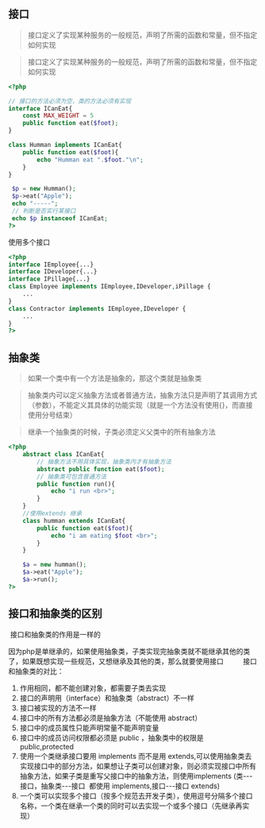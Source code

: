 ## 接口

> 接口定义了实现某种服务的一般规范，声明了所需的函数和常量，但不指定如何实现

> 接口定义了实现某种服务的一般规范，声明了所需的函数和常量，但不指定如何实现

```php
<?php

// 接口的方法必须为空，类的方法必须有实现
interface ICanEat{
    const MAX_WEIGHT = 5
    public function eat($foot);
}

class Humman implements ICanEat{
    public function eat($foot){
        echo "Humman eat ".$foot."\n";
    }
}

 $p = new Humman();
 $p->eat("Apple");
 echo "-----";
 // 判断是否实行某接口
 echo $p instanceof ICanEat;
?>
```
使用多个接口
```php
<?php
interface IEmployee{...}
interface IDeveloper{...}
interface IPillage{...}
class Employee implements IEmployee,IDeveloper,iPillage {
	...
}
class Contractor implements IEmployee,IDeveloper {
	...
}
?>
```

## 抽象类

> 如果一个类中有一个方法是抽象的，那这个类就是抽象类

> 抽象类内可以定义抽象方法或者普通方法，抽象方法只是声明了其调用方式（参数），不能定义其具体的功能实现（就是一个方法没有使用{}，而直接使用分号结束）

> 继承一个抽象类的时候，子类必须定义父类中的所有抽象方法

```php
<?php
    abstract class ICanEat{
        // 抽象方法不用具体实现，抽象类内才有抽象方法
        abstract public function eat($foot);
        // 抽象类可包含普通方法
        public function run(){
            echo "i run <br>";
        }
    }
    //使用extends 继承
    class humman extends ICanEat{
        public function eat($foot){
            echo "i am eating $foot <br>";
        }
    }

    $a = new humman();
    $a->eat("Apple");
    $a->run();
?>
```

## 接口和抽象类的区别

 接口和抽象类的作用是一样的

因为php是单继承的，如果使用抽象类，子类实现完抽象类就不能继承其他的类了，如果既想实现一些规范，又想继承及其他的类，那么就要使用接口
        
接口和抽象类的对比：
1. 作用相同，都不能创建对象，都需要子类去实现
2. 接口的声明用（interface）和抽象类（abstract）不一样
3. 接口被实现的方法不一样
4. 接口中的所有方法都必须是抽象方法（不能使用 abstract）
5. 接口中的成员属性只能声明常量不能声明变量
6. 接口中的成员访问权限都必须是 public ，抽象类中的权限是 public,protected
7. 使用一个类继承接口要用 implements 而不是用 extends,可以使用抽象类去实现接口中的部分方法，如果想让子类可以创建对象，则必须实现接口中所有抽象方法，如果子类是重写父接口中的抽象方法，则使用implements (类---接口，抽象类---接口  都使用 implements,接口---接口 extends)
8. 一个类可以实现多个接口（按多个规范去开发子类），使用逗号分隔多个接口名称，一个类在继承一个类的同时可以去实现一个或多个接口（先继承再实现）